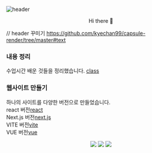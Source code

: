 ![header](https://capsule-render.vercel.app/api?type=transparent&color=0:A8D9CA,100:D6FFE3&height=400&text=Dreming%20of%20Developer&desc=green&descSize=40&descAlign=90&descAlignY=70&animation=fadeIn)
<p align='center'> Hi there 👋 </p>

// header 꾸미기 https://github.com/kyechan99/capsule-render/tree/master#text

### 내용 정리
수업시간 배운 것들을 정리했습니다. [class](https://github.com/chfhr22/webs2024)

### 웹사이트 만들기
하나의 사이트를 다양한 버전으로 만들었습니다. <br>
react 버전[react](https://github.com/chfhr22/react-project)<br>
Next.js 버전[next.js](https://github.com/chfhr22/next-project)<br>
VITE 버전[vite](https://github.com/chfhr22/vite-project2023)<br>
VUE 버전[vue](https://github.com/chfhr22/vue-project)


<div align=center>
  <img src="https://img.shields.io/badge/javascript-F7DF1E?style=flat-square&logo=javascript&logoColor=white"/>
  <img src="https://img.shields.io/badge/html5-E34F26?style=flat-square&logo=html5&logoColor=white"/>
  <img src="https://img.shields.io/badge/mysql-4479A1?style=for-the-badge&logo=mysql&logoColor=white"/>
</div>
